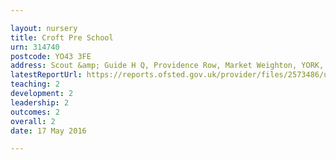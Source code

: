 ```yaml
---

layout: nursery
title: Croft Pre School
urn: 314740
postcode: YO43 3FE
address: Scout &amp; Guide H Q, Providence Row, Market Weighton, YORK, YO43 3FE
latestReportUrl: https://reports.ofsted.gov.uk/provider/files/2573486/urn/314740.pdf
teaching: 2
development: 2
leadership: 2
outcomes: 2
overall: 2
date: 17 May 2016

---
```

